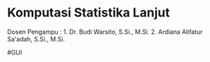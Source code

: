 # Komputasi Statistika Lanjut
Dosen Pengampu : 
     1. Dr. Budi Warsito, S.Si., M.Si. 
     2. Ardiana Alifatur Sa'adah, S.Si., M.Si.

#GUI 
